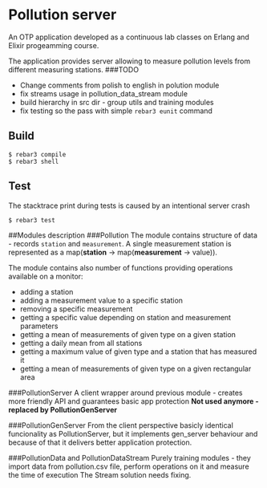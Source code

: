 Pollution server
=====

An OTP application developed as a continuous lab classes on Erlang and Elixir progeamming course.

The application provides server allowing to measure pollution levels from different measuring stations. 
###TODO

* Change comments from polish to english in polution module
* fix streams usage in pollution_data_stream module
* build hierarchy in src dir - group utils and training modules
* fix testing so the pass with simple `rebar3 eunit` command


Build
-----

    $ rebar3 compile
    $ rebar3 shell


Test
-----
The stacktrace print during tests is caused by an intentional server crash

    $ rebar3 test


##Modules description
###Pollution
The module contains structure of data - records `station` and `measurement`.
A single measurement station is represented as a map(**station** -> map(**measurement** -> value)).

The module contains also number of functions providing operations available on a monitor:
* adding a station
* adding a measurement value to a specific station
* removing a specific measurement
* getting a specific value depending on station and measurement parameters
* getting a mean of measurements of given type on a given station
* getting a daily mean from all stations
* getting a maximum value of given type and a station that has measured it
* getting a mean of measurements of given type on a given rectangular area

###PollutionServer
A client wrapper around previous module - creates more friendly API and guarantees basic app protection
**Not used anymore - replaced by PollutionGenServer**

###PollutionGenServer
From the client perspective basicly identical funcionality as PollutionServer, but it implements gen_server behaviour 
and because of that it delivers better application protection.

###PollutionData and PollutionDataStream
Purely training modules - they import data from pollution.csv file, perform operations on it and measure the time of execution
The Stream solution needs fixing.



